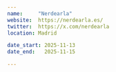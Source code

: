 ```yaml
---
name:     "Nerdearla"
website:  https://nerdearla.es/
twitter:  https://x.com/nerdearla
location: Madrid

date_start: 2025-11-13
date_end:   2025-11-15

---
```

